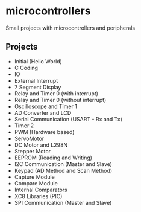 # microcontrollers
Small projects with microcontrollers and peripherals

## Projects

- Initial (Hello World)
- C Coding
- IO
- External Interrupt
- 7 Segment Display
- Relay and Timer 0 (with interrupt)
- Relay and Timer 0 (without interrupt)
- Oscilloscope and Timer 1
- AD Converter and LCD
- Serial Communication (USART - Rx and Tx)
- Timer 2
- PWM (Hardware based)
- ServoMotor
- DC Motor and L298N
- Stepper Motor
- EEPROM (Reading and Writing)
- I2C Communication (Master and Slave)
- Keypad (AD Method and Scan Method)
- Capture Module
- Compare Module
- Internal Comparators
- XC8 Libraries (PIC)
- SPI Communication (Master and Slave)
